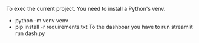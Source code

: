 To exec the current project.
You need to install a Python's venv.
  - python -m venv venv
  - pip install -r requirements.txt
To the dashboar you have to run streamlit run dash.py
